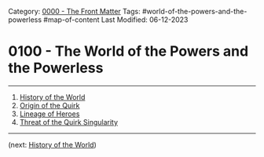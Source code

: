 Category: [0000 - The Front Matter](../0000%20-%20The%20Front%20Matter/0000%20-%20The%20Front%20Matter.md)
Tags: #world-of-the-powers-and-the-powerless #map-of-content 
Last Modified: 06-12-2023

# 0100 - The World of the Powers and the Powerless

****

1. [History of the World](History%20of%20the%20World.md)
2. [Origin of the Quirk](Origin%20of%20the%20Quirk.md)
3. [Lineage of Heroes](Lineage%20of%20Heroes.md)
4. [Threat of the Quirk Singularity](Threat%20of%20the%20Quirk%20Singularity.md)

****

(next: [History of the World](History%20of%20the%20World.md))
